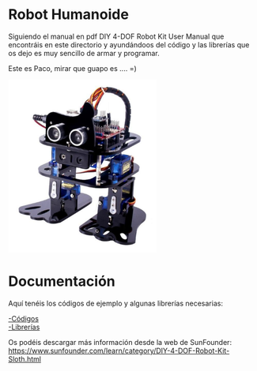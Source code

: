 # Robot Humanoide

Siguiendo el manual en pdf DIY 4-DOF Robot Kit User Manual que encontráis en este directorio y ayundándoos del código y las librerías que os dejo es muy sencillo de armar y programar.

Este es Paco, mirar que guapo es .... =)

<p align="left">
  <img width="300" height="350" src="https://github.com/TodoElectronica21/Robot_Humanoide/blob/master/paco.png">
</p>

# Documentación

Aquí tenéis los códigos de ejemplo y algunas librerías necesarias:

[   -Códigos](https://github.com/TodoElectronica21/Robot_Humanoide/tree/master/Codigo)<br>
[   -Librerías](https://github.com/TodoElectronica21/Robot_Humanoide/tree/master/Librerias)</pre>

Os podéis descargar más información desde la web de SunFounder: <br>
https://www.sunfounder.com/learn/category/DIY-4-DOF-Robot-Kit-Sloth.html



